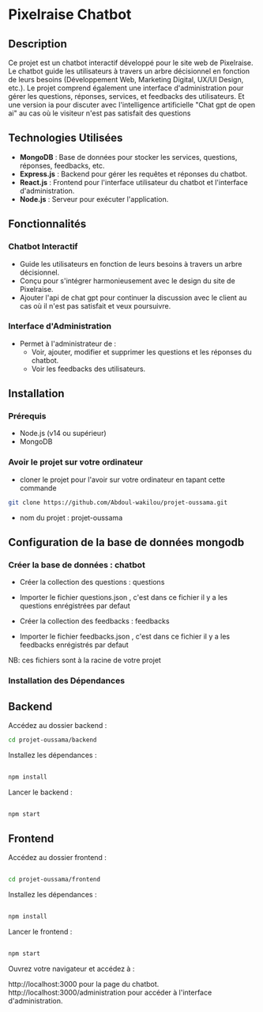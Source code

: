 # Pixelraise Chatbot

## Description

Ce projet est un chatbot interactif développé pour le site web de Pixelraise. Le chatbot guide les utilisateurs à travers un arbre décisionnel en fonction de leurs besoins (Développement Web, Marketing Digital, UX/UI Design, etc.). Le projet comprend également une interface d'administration pour gérer les questions, réponses, services, et feedbacks des utilisateurs. Et une version ia pour discuter avec l'intelligence artificielle "Chat gpt de open ai" au cas où le visiteur n'est pas satisfait des questions

## Technologies Utilisées

- **MongoDB** : Base de données pour stocker les services, questions, réponses, feedbacks, etc.
- **Express.js** : Backend pour gérer les requêtes et réponses du chatbot.
- **React.js** : Frontend pour l'interface utilisateur du chatbot et l'interface d'administration.
- **Node.js** : Serveur pour exécuter l'application.

## Fonctionnalités

### Chatbot Interactif

- Guide les utilisateurs en fonction de leurs besoins à travers un arbre décisionnel.
- Conçu pour s'intégrer harmonieusement avec le design du site de Pixelraise.
- Ajouter l'api de chat gpt pour continuer la discussion avec le client au cas où il n'est pas satisfait et veux poursuivre.

### Interface d'Administration

- Permet à l'administrateur de :
  - Voir, ajouter, modifier et supprimer les questions et les réponses du chatbot.
  - Voir les feedbacks des utilisateurs.


## Installation

### Prérequis

- Node.js (v14 ou supérieur)
- MongoDB

### Avoir le projet sur votre ordinateur

- cloner le projet pour l'avoir sur votre ordinateur en tapant cette commande

```bash
git clone https://github.com/Abdoul-wakilou/projet-oussama.git

```
- nom du projet : projet-oussama

## Configuration de la base de données mongodb

### Créer la base de données : chatbot

- Créer la collection des questions : questions
- Importer le fichier questions.json , c'est dans ce fichier il y a les questions enrégistrées par defaut

- Créer la collection des feedbacks : feedbacks
- Importer le fichier feedbacks.json , c'est dans ce fichier il y a les feedbacks enrégistrés par defaut

NB: ces fichiers sont à la racine de votre projet


### Installation des Dépendances

## Backend
Accédez au dossier backend :
```bash
cd projet-oussama/backend

```
Installez les dépendances :

```bash
 
npm install
```

Lancer le backend :
```bash
 
npm start
```

## Frontend
Accédez au dossier frontend :
```bash
 
cd projet-oussama/frontend
```
Installez les dépendances :
```bash
 
npm install
```
Lancer le frontend :
```bash
 
npm start
```

Ouvrez votre navigateur et accédez à :

http://localhost:3000 pour la page du chatbot.
http://localhost:3000/administration pour accéder à l'interface d'administration.

